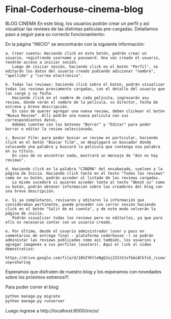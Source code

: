 # Final-Coderhouse-cinema-blog
BLOG CINEMA
En este blog, los usuarios podrán crear un perfil y así visualizar las reviews de las distintas películas pre-cargadas.
Detallamos paso a seguir para su correcto funcionamiento:

En la página "INICIO" se encontrarán con la siguiente información:

    a. Crear cuenta: Haciendo click en este botón, podrán crear un usuario, registrando username y password. Una vez creado el usuario, tendrán acceso a iniciar sesión.
       Luego de iniciar sesión, haciendo click en el botón "Perfil", se editarán los datos del usuario creado pudiendo adicionar "nombre", "apellido" y "correo electrónico".
    
    b. Todas las reviews: haciendo click sobre el botón, podrán visualizar todas las reviews previamente cargadas, con el detalle del usuario que las cargó y su fecha.
       Haciendo click en el nombre de cada película, ingresarán asu review, donde verán el nombre de la película, su director, fecha de estreno y breve descripción.
       En caso de querer agregar una nueva review, deben clickear el botón "Nueva Review". Allí podrán una nueva película con sus correspondientes datos.
       Además cuentan con los botones "Borrar" y "Editar" para poder borrar o editar la review seleccionada.
    
    c. Buscar Film: para poder buscar un review en particular, haciendo click en el botón "Buscar film", se desplagará un buscador donde colocando una palabra y buscará la película que contenga esa palabra en su título.
       En caso de no encontrar nada, mostrará un mensaje de "Aún no hay reviews".
    
    d. Haciendo click en la palabra "CINEMA" del encabezado, vuelven a la página de Inicio. Haciendo click tanto en el texto "Todas las reviews" como en su botón, podrán acceder al listado de las reviews cargadas.
       Lo mismo sucederá si quieren acceder tanto al texto "About us" como su botón, podrán obtener información sobre las creadores del blog con una breve descripción.
    
    e. Si ya completaron, revisaron y editaron la información que consideraban pertinente, puede proceder con cerrar sesión haciendo click en el botón "Salir de mi cuenta", y de este modo volverán la página de inicio.
       Podrán visualizar todas las reviews pero no editarlas, ya que para ello es necesario contar con un usuario creado.

    e. Por último, desde el usuario administrador (user y pass en comentarios de entrega final - plataforma coderhouse -) se podrán administar las reviews publicadas como así también, los usuarios y agregar imagenes a sus perfiles (avatars). Aquí el link al video demostrativo:
    
    https://drive.google.com/file/d/18hIYKtleNgQJoj231tXJxfGmi8CkfsG_/view?usp=sharing
   

Esperamos que disfruten de nuestro blog y los esperamos con novedades sobre los próximos estrenos!!!

Para poder correr el blog:

```bash
python manage.py migrate
python manage.py runserver
```

Luego ingrese a http://localhost:8000/inicio/

